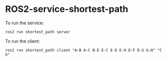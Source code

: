 # ROS2-service-shortest-path

To run the service:
```
ros2 run shortest_path server
```

To run the client:
```
ros2 run shortest_path client "A-B A-C B-E E-C E-D E-H D-F D-G G-H" "C G"
```
